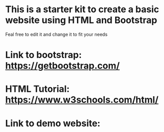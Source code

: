 # This is a starter kit to create a basic website using HTML and Bootstrap
Feal free to edit it and change it to fit your needs

# Link to bootstrap: https://getbootstrap.com/
# HTML Tutorial: https://www.w3schools.com/html/
# Link to demo website: 